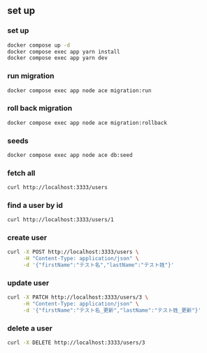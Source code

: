 
## set up

### set up

```bash
docker compose up -d
docker compose exec app yarn install
docker compose exec app yarn dev
```

### run migration

```bash
docker compose exec app node ace migration:run
```

### roll back migration

```bash
docker compose exec app node ace migration:rollback
```

### seeds

```bash
docker compose exec app node ace db:seed
```

### fetch all

```bash
curl http://localhost:3333/users
```

### find a user by id

```bash
curl http://localhost:3333/users/1
```

### create user

```bash
curl -X POST http://localhost:3333/users \
     -H "Content-Type: application/json" \
     -d '{"firstName":"テスト名","lastName":"テスト姓"}'
```

### update user

```bash
curl -X PATCH http://localhost:3333/users/3 \
     -H "Content-Type: application/json" \
     -d '{"firstName":"テスト名_更新","lastName":"テスト姓_更新"}'
```

### delete a user

```bash
curl -X DELETE http://localhost:3333/users/3
```

